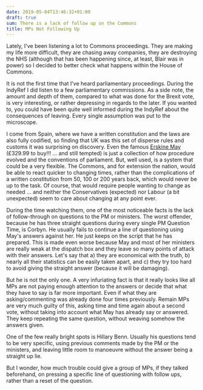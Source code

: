 ```yaml
---
date: 2019-05-04T13:46:32+01:00
draft: true
sum: There is a lack of follow up on the Commons
title: MPs Not Following Up
---
```


Lately, I've been listening a lot to Commons proceedings. They are making my life more difficult, they are chasing away companies, they are destroying the NHS (although that has been happening since, at least, Blair was in power) so I decided to better check what happens within the House of Commons.

It is not the first time that I've heard parliamentary proceedings. During the IndyRef I did listen to a few parliamentary commissions. As a side note, the amount and depth of them, compared to what was done for the Brexit vote, is very interesting, or rather depressing in regards to the later. If you wanted to, you could have been quite well informed during the IndyRef about the consequences of leaving. Every single assumption was put to the microscope.

I come from Spain, where we have a written constitution and the laws are also fully codified, so finding that UK was this set of disperse rules and customs it was surprising on discovery. Even the famous [Erskine May](https://store.lexisnexis.co.uk/products/erskine-may-parliamentary-practice-25th-edition-skuuksku9781474313360EMPP2582450/details) (£329.99 to buy!!! ... and still tempted) is just a collection of how procedure evolved and the conventions of parliament. But, well used, is a system that could be a very flexible. The Commons, and for extension the nation, would be able to react quicker to changing times, rather than the complications of a written constitution from 50, 100 or 200 years back, which would never be up to the task. Of course, that would require people wanting to change as needed ... and neither the Conservatives (expected) nor Labour (a bit unexpected) seem to care about changing at any point ever.

During the time watching them, one of the most noticeable facts is the lack of follow-through on questions to the PM or ministers. The worst offender, because he has three straight questions during every single PM Question Time, is Corbyn. He usually fails to continue a line of questioning using May's answers against her. He just keeps on the script that he has prepared. This is made even worse because May and most of her ministers are really weak at the dispatch box and they leave so many points of attack with their answers. Let's say that a) they are economical with the truth, b) nearly all their statistics can be easily taken apart, and c) they try too hard to avoid giving the straight answer (because it will be damaging).

But he is not the only one. A very infuriating fact is that it really looks like all MPs are not paying enough attention to the answers or decide that what they have to say is far more important. Even if what they are asking/commenting was already done four times previously. Remain MPs are very much guilty of this, asking time and time again about a second vote, without taking into account what May has already say or answered. They keep repeating the same question, without weaving somehow the answers given.

One of the few really bright spots is Hillary Benn. Usually his questions tend to be very specific, using previous comments made by the PM or the ministers, and leaving little room to manoeuvre without the answer being a straight up lie.

But I wonder, how much trouble could give a group of MPs, if they talked beforehand, on pressing a specific line of questioning with follow ups, rather than a reset of the question.

